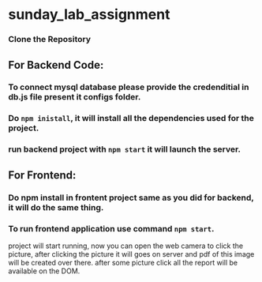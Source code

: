 # sunday_lab_assignment

### Clone the Repository



## For Backend Code:

### To connect mysql database please provide the credenditial in db.js file present it configs folder.

### Do `npm inistall`, it will install all the dependencies used for the project.

### run backend project with `npm start` it will launch the server.



## For Frontend:

### Do npm install in frontent project same as you did for backend, it will do the same thing.

### To run frontend application use command `npm start`.


project will start running, now you can open the web camera to click the picture, after clicking the picture
it will goes on server and pdf of this image will be created over there. after some picture click all the report will be available on the DOM.

